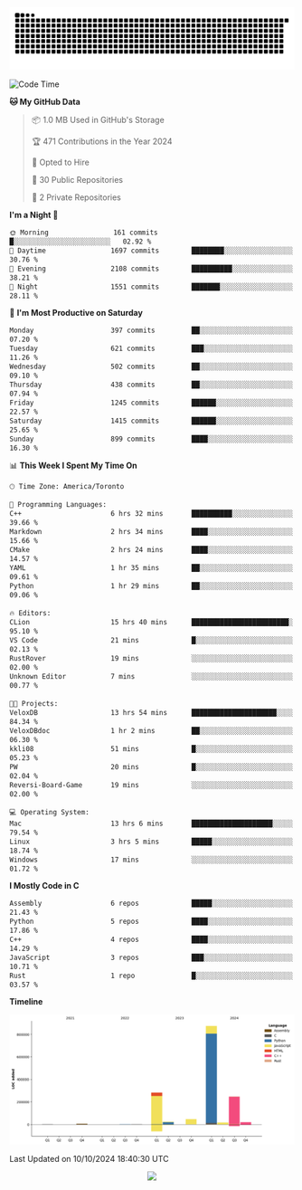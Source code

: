 <picture>
  <source media="(prefers-color-scheme: dark)" srcset="https://raw.githubusercontent.com/kkli08/kkli08/output/github-contribution-grid-snake-dark.svg">
  <source media="(prefers-color-scheme: light)" srcset="https://raw.githubusercontent.com/kkli08/kkli08/output/github-contribution-grid-snake.svg">
  <img alt="github contribution grid snake animation" src="https://raw.githubusercontent.com/kkli08/kkli08/output/github-contribution-grid-snake.svg">
</picture>


<!--START_SECTION:waka-->
![Code Time](http://img.shields.io/badge/Code%20Time-15%20hrs%206%20mins-blue)

**🐱 My GitHub Data** 

> 📦 1.0 MB Used in GitHub's Storage 
 > 
> 🏆 471 Contributions in the Year 2024
 > 
> 💼 Opted to Hire
 > 
> 📜 30 Public Repositories 
 > 
> 🔑 2 Private Repositories 
 > 
**I'm a Night 🦉** 

```text
🌞 Morning                161 commits         █░░░░░░░░░░░░░░░░░░░░░░░░   02.92 % 
🌆 Daytime                1697 commits        ████████░░░░░░░░░░░░░░░░░   30.76 % 
🌃 Evening                2108 commits        ██████████░░░░░░░░░░░░░░░   38.21 % 
🌙 Night                  1551 commits        ███████░░░░░░░░░░░░░░░░░░   28.11 % 
```
📅 **I'm Most Productive on Saturday** 

```text
Monday                   397 commits         ██░░░░░░░░░░░░░░░░░░░░░░░   07.20 % 
Tuesday                  621 commits         ███░░░░░░░░░░░░░░░░░░░░░░   11.26 % 
Wednesday                502 commits         ██░░░░░░░░░░░░░░░░░░░░░░░   09.10 % 
Thursday                 438 commits         ██░░░░░░░░░░░░░░░░░░░░░░░   07.94 % 
Friday                   1245 commits        ██████░░░░░░░░░░░░░░░░░░░   22.57 % 
Saturday                 1415 commits        ██████░░░░░░░░░░░░░░░░░░░   25.65 % 
Sunday                   899 commits         ████░░░░░░░░░░░░░░░░░░░░░   16.30 % 
```


📊 **This Week I Spent My Time On** 

```text
🕑︎ Time Zone: America/Toronto

💬 Programming Languages: 
C++                      6 hrs 32 mins       ██████████░░░░░░░░░░░░░░░   39.66 % 
Markdown                 2 hrs 34 mins       ████░░░░░░░░░░░░░░░░░░░░░   15.66 % 
CMake                    2 hrs 24 mins       ████░░░░░░░░░░░░░░░░░░░░░   14.57 % 
YAML                     1 hr 35 mins        ██░░░░░░░░░░░░░░░░░░░░░░░   09.61 % 
Python                   1 hr 29 mins        ██░░░░░░░░░░░░░░░░░░░░░░░   09.06 % 

🔥 Editors: 
CLion                    15 hrs 40 mins      ████████████████████████░   95.10 % 
VS Code                  21 mins             █░░░░░░░░░░░░░░░░░░░░░░░░   02.13 % 
RustRover                19 mins             ░░░░░░░░░░░░░░░░░░░░░░░░░   02.00 % 
Unknown Editor           7 mins              ░░░░░░░░░░░░░░░░░░░░░░░░░   00.77 % 

🐱‍💻 Projects: 
VeloxDB                  13 hrs 54 mins      █████████████████████░░░░   84.34 % 
VeloxDBdoc               1 hr 2 mins         ██░░░░░░░░░░░░░░░░░░░░░░░   06.30 % 
kkli08                   51 mins             █░░░░░░░░░░░░░░░░░░░░░░░░   05.23 % 
PW                       20 mins             █░░░░░░░░░░░░░░░░░░░░░░░░   02.04 % 
Reversi-Board-Game       19 mins             ░░░░░░░░░░░░░░░░░░░░░░░░░   02.00 % 

💻 Operating System: 
Mac                      13 hrs 6 mins       ████████████████████░░░░░   79.54 % 
Linux                    3 hrs 5 mins        █████░░░░░░░░░░░░░░░░░░░░   18.74 % 
Windows                  17 mins             ░░░░░░░░░░░░░░░░░░░░░░░░░   01.72 % 
```

**I Mostly Code in C** 

```text
Assembly                 6 repos             █████░░░░░░░░░░░░░░░░░░░░   21.43 % 
Python                   5 repos             ████░░░░░░░░░░░░░░░░░░░░░   17.86 % 
C++                      4 repos             ████░░░░░░░░░░░░░░░░░░░░░   14.29 % 
JavaScript               3 repos             ███░░░░░░░░░░░░░░░░░░░░░░   10.71 % 
Rust                     1 repo              █░░░░░░░░░░░░░░░░░░░░░░░░   03.57 % 
```



**Timeline**

![Lines of Code chart](https://raw.githubusercontent.com/kkli08/kkli08/main/assets/bar_graph.png)


 Last Updated on 10/10/2024 18:40:30 UTC
<!--END_SECTION:waka-->


<div align="center">
    <img  src="https://github-readme-streak-stats.herokuapp.com/?user=kkli08&theme=cobalt" />
</div>

<br/>
<br/>
<br/>
